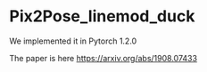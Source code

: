 # Pix2Pose_linemod_duck

We implemented it in Pytorch 1.2.0

The paper is here https://arxiv.org/abs/1908.07433
